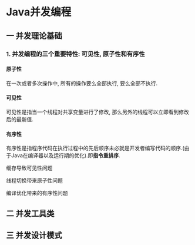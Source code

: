 # Java并发编程

## 一   并发理论基础

### 1. 并发编程的三个重要特性: 可见性, 原子性和有序性

#### 原子性

在一次或者多次操作中, 所有的操作要么全部执行, 要么全部不执行.

#### 可见性

可见性是指当一个线程对共享变量进行了修改, 那么另外的线程可以立即看到修改后的最新值.

#### 有序性

有序性是指程序代码在执行过程中的先后顺序未必就是开发者编写代码的顺序.(由于Java在编译器以及运行期的优化).即**指令重排序**.

缓存导致可见性问题

线程切换带来原子性问题

编译优化带来的有序性问题



## 二  并发工具类



## 三  并发设计模式

